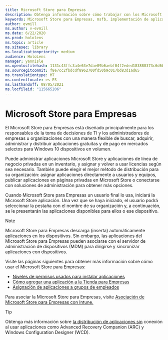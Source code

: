 ```yaml
---
title: Microsoft Store para Empresas
description: Obtenga información sobre cómo trabajar con los Microsoft Store para Empresas publicar sus aplicaciones de realidad mixta en su negocio.
keywords: Microsoft Store para Empresas, msfb, implementación de aplicaciones, tienda
author: evmill
ms.author: v-evmill
ms.date: 6/22/2020
ms.prod: hololens
ms.topic: article
ms.sitesec: library
ms.localizationpriority: medium
audience: HoloLens
manager: yannisle
ms.openlocfilehash: 1131c43ffc3a4e63e7dae09b6aebf04f2eded183888373c6d6b75bca8d3b872c
ms.sourcegitcommit: f8e7cc2fbdcdf8962700fd50b9c017bd83d1ad65
ms.translationtype: MT
ms.contentlocale: es-ES
ms.lasthandoff: 08/05/2021
ms.locfileid: "115665206"
---
```

# <a name="microsoft-store-for-business"></a>Microsoft Store para Empresas

El Microsoft Store para Empresas está diseñado principalmente para los responsables de la toma de decisiones de TI y los administradores de empresas u organizaciones con una manera flexible de buscar, adquirir, administrar y distribuir aplicaciones gratuitas y de pago en mercados selectos para Windows 10 dispositivos en volumen. 

Puede administrar aplicaciones Microsoft Store y aplicaciones de línea de negocio privadas en un inventario, y asignar y volver a usar licencias según sea necesario. También puede elegir el mejor método de distribución para su organización: asignar aplicaciones directamente a usuarios y equipos, publicar aplicaciones en páginas privadas en Microsoft Store o conectarse con soluciones de administración para obtener más opciones.

Cuando Microsoft Store para Empresas un usuario final lo usa, iniciará la Microsoft Store aplicación. Una vez que se haya iniciado, el usuario podrá seleccionar la pestaña con el nombre de su organización y, a continuación, se le presentarán las aplicaciones disponibles para ellos o ese dispositivo.

> [!Note] 
> Microsoft Store para Empresas descarga (inserta) automáticamente aplicaciones en los dispositivos. Sin embargo, las aplicaciones del Microsoft Store para Empresas pueden asociarse con el servidor de administración de dispositivos (MDM) para dirigirse y sincronizar aplicaciones con dispositivos.

Visite las páginas siguientes para obtener más información sobre cómo usar el Microsoft Store para Empresas:

* [Niveles de permisos usados para instalar aplicaciones](/mem/intune/configuration/device-restrictions-windows-holographic#app-store)
* [Cómo agregar una aplicación a la Tienda para Empresas](/mem/intune/apps/store-apps-windows)
* [Asignación de aplicaciones a grupos de empleados](/mem/intune/apps/windows-store-for-business)

Para asociar la Microsoft Store para Empresas, visite [Asociación de Microsoft Store para Empresas con Intune.](/mem/intune/apps/windows-store-for-business#associate-your-microsoft-store-for-business-account-with-intune)

> [!Tip]
> Obtenga más información sobre [la distribución de aplicaciones sin](/microsoft-store/distribute-offline-apps) conexión al usar aplicaciones como Advanced Recovery Companion (ARC) y Windows Configuration Designer (WCD).
